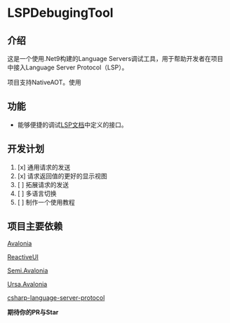 # LSPDebugingTool

## 介绍
这是一个使用.Net9构建的Language Servers调试工具，用于帮助开发者在项目中接入Language Server Protocol（LSP）。

项目支持NativeAOT。使用
## 功能
* 能够便捷的调试[LSP文档](https://microsoft.github.io/language-server-protocol/specifications/lsp/3.17/specification/)中定义的接口。

## 开发计划
1. [x] 通用请求的发送
2. [x] 请求返回值的更好的显示视图
3. [ ] 拓展请求的发送
4. [ ] 多语言切换
5. [ ] 制作一个使用教程

## 项目主要依赖
[Avalonia](https://github.com/irihitech/Avalonia)

[ReactiveUI](https://github.com/reactiveui/ReactiveUI)

[Semi.Avalonia](https://github.com/irihitech/Semi.Avalonia)

[Ursa.Avalonia](https://github.com/irihitech/Ursa.Avalonia)

[csharp-language-server-protocol](https://github.com/OmniSharp/csharp-language-server-protocol)

**期待你的PR与Star**